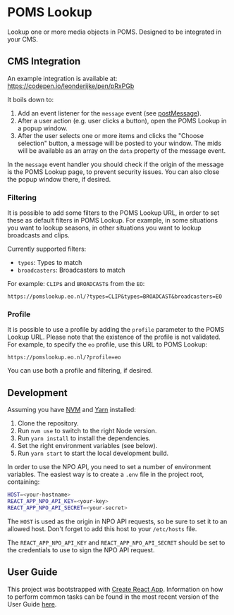 # POMS Lookup

Lookup one or more media objects in POMS. Designed to be integrated in your CMS.

## CMS Integration

An example integration is available at: https://codepen.io/leonderijke/pen/pRxPGb

It boils down to:

1. Add an event listener for the `message` event (see [postMessage](https://developer.mozilla.org/en-US/docs/Web/API/Window/postMessage#The_dispatched_event)).
2. After a user action (e.g. user clicks a button), open the POMS Lookup in a popup window.
3. After the user selects one or more items and clicks the "Choose selection" button, a message will be posted to your window. The mids will be available as an array on the `data` property of the message event.

In the `message` event handler you should check if the origin of the message is the POMS Lookup page, to prevent security issues. You can also close the popup window there, if desired.

### Filtering

It is possible to add some filters to the POMS Lookup URL, in order to set these as default filters in POMS Lookup. For example, in some situations you want to lookup seasons, in other situations you want to lookup broadcasts and clips.

Currently supported filters:

- `types`: Types to match
- `broadcasters`: Broadcasters to match

For example: `CLIP`s and `BROADCAST`s from the `EO`:

```
https://pomslookup.eo.nl/?types=CLIP&types=BROADCAST&broadcasters=EO
```

### Profile

It is possible to use a profile by adding the `profile` parameter to the POMS Lookup URL. Please note that the existence of the profile is not validated. For example, to specify the `eo` profile, use this URL to POMS Lookup:

```
https://pomslookup.eo.nl/?profile=eo
```

You can use both a profile and filtering, if desired.

## Development

Assuming you have [NVM](https://github.com/creationix/nvm) and [Yarn](https://yarnpkg.com/lang/en/) installed:

1. Clone the repository.
2. Run `nvm use` to switch to the right Node version.
3. Run `yarn install` to install the dependencies.
4. Set the right environment variables (see below).
4. Run `yarn start` to start the local development build.

In order to use the NPO API, you need to set a number of environment variables. The easiest way is to create a `.env` file in the project root, containing:

```bash
HOST=<your-hostname>
REACT_APP_NPO_API_KEY=<your-key>
REACT_APP_NPO_API_SECRET=<your-secret>
```

The `HOST` is used as the origin in NPO API requests, so be sure to set it to an allowed host. Don't forget to add this host to your `/etc/hosts` file.

The `REACT_APP_NPO_API_KEY` and `REACT_APP_NPO_API_SECRET` should be set to the credentials to use to sign the NPO API request.

## User Guide

This project was bootstrapped with [Create React App](https://github.com/facebookincubator/create-react-app). Information on how to perform common tasks can be found in the most recent version of the User Guide [here](https://github.com/facebookincubator/create-react-app/blob/master/packages/react-scripts/template/README.md).

